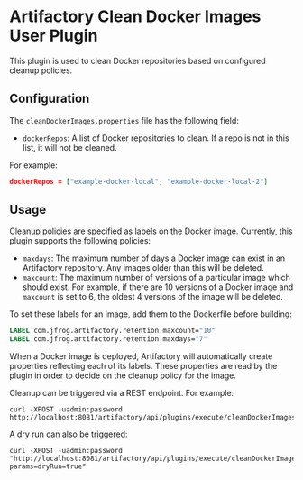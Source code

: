 Artifactory Clean Docker Images User Plugin
===========================================

This plugin is used to clean Docker repositories based on configured cleanup
policies.

Configuration
-------------

The `cleanDockerImages.properties` file has the following field:

- `dockerRepos`: A list of Docker repositories to clean. If a repo is not in
  this list, it will not be cleaned.

For example:

``` json
dockerRepos = ["example-docker-local", "example-docker-local-2"]
```

Usage
-----

Cleanup policies are specified as labels on the Docker image. Currently, this
plugin supports the following policies:

- `maxdays`: The maximum number of days a Docker image can exist in an
  Artifactory repository. Any images older than this will be deleted.
- `maxcount`: The maximum number of versions of a particular image which should
  exist. For example, if there are 10 versions of a Docker image and `maxcount`
  is set to 6, the oldest 4 versions of the image will be deleted.

To set these labels for an image, add them to the Dockerfile before building:

``` dockerfile
LABEL com.jfrog.artifactory.retention.maxcount="10"
LABEL com.jfrog.artifactory.retention.maxdays="7"
```

When a Docker image is deployed, Artifactory will automatically create
properties reflecting each of its labels. These properties are read by the
plugin in order to decide on the cleanup policy for the image.

Cleanup can be triggered via a REST endpoint. For example:

``` shell
curl -XPOST -uadmin:password http://localhost:8081/artifactory/api/plugins/execute/cleanDockerImages
```

A dry run can also be triggered:

``` shell
curl -XPOST -uadmin:password "http://localhost:8081/artifactory/api/plugins/execute/cleanDockerImages?params=dryRun=true"
```
